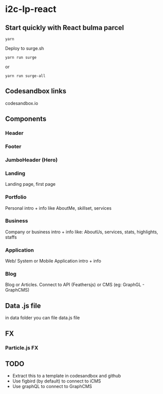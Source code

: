# i2c-lp-react

## Start quickly with React bulma parcel
`
yarn
`

Deploy to surge.sh

`
yarn run surge
`

or

`
yarn run surge-all
`
## Codesandbox links
codesandbox.io

## Components
### Header
### Footer
### JumboHeader (Hero)

### Landing
Landing page, first page

### Portfolio
Personal intro + info like AboutMe, skillset, services

### Business
Company or business intro + info like: AboutUs, services, stats, highlights, staffs

### Application
Web/ System or Mobile Application intro + info 

### Blog
Blog or Articles. Connect to API (Feathersjs) or CMS (eg: GraphGL - GraphCMS)

## Data .js file
in data folder you can file data.js file

## FX
### Particle.js FX

## TODO
- Extract this to a template in codesandbox and github
- Use figbird (by default) to connect to iCMS
- Use graphQL to connect to GraphCMS
